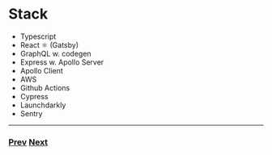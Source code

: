 # Stack

- Typescript
- React ⚛️ (Gatsby)
- GraphQL w. codegen
- Express w. Apollo Server
- Apollo Client
- AWS
- Github Actions
- Cypress
- Launchdarkly
- Sentry

---

### [Prev](./03.md) [Next](./05.md)
